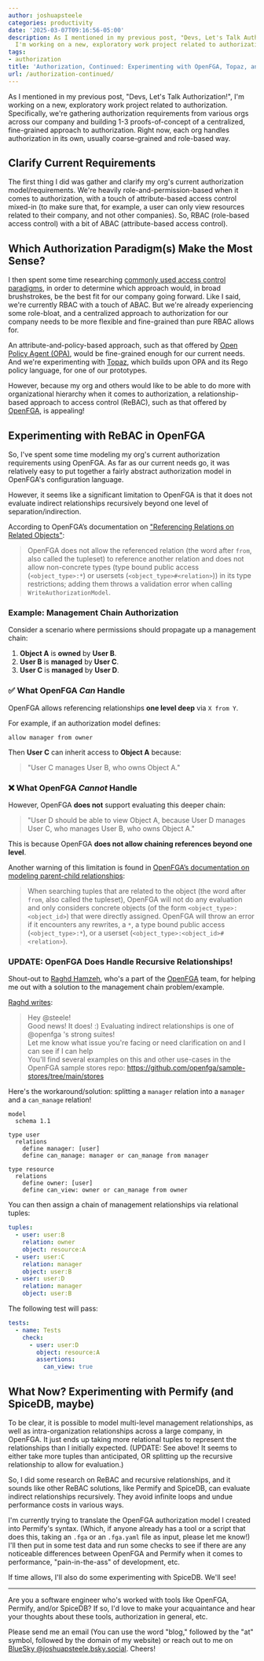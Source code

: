 ```yaml
---
author: joshuapsteele
categories: productivity
date: '2025-03-07T09:16:56-05:00'
description: As I mentioned in my previous post, "Devs, Let's Talk Authorization!",
  I'm working on a new, exploratory work project related to authorization.
tags:
- authorization
title: 'Authorization, Continued: Experimenting with OpenFGA, Topaz, and Permify'
url: /authorization-continued/
---
```


As I mentioned in my previous post, "Devs, Let's Talk Authorization!", I'm working on a new, exploratory work project related to authorization. Specifically, we're gathering authorization requirements from various orgs across our company and building 1-3 proofs-of-concept of a centralized, fine-grained approach to authorization. Right now, each org handles authorization in its own, usually coarse-grained and role-based way.

## Clarify Current Requirements

The first thing I did was gather and clarify my org's current authorization model/requirements. We're heavily role-and-permission-based when it comes to authorization, with a touch of attribute-based access control mixed-in (to make sure that, for example, a user can only view resources related to their company, and not other companies). So, RBAC (role-based access control) with a bit of ABAC (attribute-based access control).

## Which Authorization Paradigm(s) Make the Most Sense?

I then spent some time researching [commonly used access control paradigms](https://auth0.com/blog/an-overview-of-commonly-used-access-control-paradigms/), in order to determine which approach would, in broad brushstrokes, be the best fit for our company going forward. Like I said, we're currently RBAC with a touch of ABAC. But we're already experiencing some role-bloat, and a centralized approach to authorization for our company needs to be more flexible and fine-grained than pure RBAC allows for.

An attribute-and-policy-based approach, such as that offered by [Open Policy Agent (OPA)](https://www.openpolicyagent.org/), would be fine-grained enough for our current needs. And we're experimenting with [Topaz](https://www.topaz.sh/docs/intro), which builds upon OPA and its Rego policy language, for one of our prototypes.

However, because my org and others would like to be able to do more with organizational hierarchy when it comes to authorization, a relationship-based approach to access control (ReBAC), such as that offered by [OpenFGA](https://openfga.dev/), is appealing!

## Experimenting with ReBAC in OpenFGA

So, I've spent some time modeling my org's current authorization requirements using OpenFGA. As far as our current needs go, it was relatively easy to put together a fairly abstract authorization model in OpenFGA's configuration language.

However, it seems like a significant limitation to OpenFGA is that it does not evaluate indirect relationships recursively beyond one level of separation/indirection. 

According to OpenFGA’s documentation on ["Referencing Relations on Related Objects"](https://openfga.dev/docs/configuration-language#referencing-relations-on-related-objects):

> OpenFGA does not allow the referenced relation (the word after `from`, also called the tupleset) to reference another relation and does not allow non-concrete types (type bound public access (`<object_type>:*`) or usersets (`<object_type>#<relation>`)) in its type restrictions; adding them throws a validation error when calling `WriteAuthorizationModel`.

### Example: Management Chain Authorization

Consider a scenario where permissions should propagate up a management chain:

1. **Object A** is **owned** by **User B**.
2. **User B** is **managed** by **User C**.
3. **User C** is **managed** by **User D**.

### ✅ What OpenFGA *Can* Handle

OpenFGA allows referencing relationships **one level deep** via `X from Y`.  

For example, if an authorization model defines:

```fga
allow manager from owner
```

Then **User C** can inherit access to **Object A** because:

> "User C manages User B, who owns Object A."

### ❌ What OpenFGA _Cannot_ Handle

However, OpenFGA **does not** support evaluating this deeper chain:

> "User D should be able to view Object A, because User D manages User C, who manages User B, who owns Object A."

This is because OpenFGA **does not allow chaining references beyond one level**.

Another warning of this limitation is found in [OpenFGA’s documentation on modeling parent-child relationships](https://openfga.dev/docs/modeling/parent-child#05-check-if-bob-is-an-editor-of-documentmeeting_notesdoc):

> When searching tuples that are related to the object (the word after `from`, also called the tupleset), OpenFGA will not do any evaluation and only considers concrete objects (of the form `<object_type>:<object_id>`) that were directly assigned. OpenFGA will throw an error if it encounters any rewrites, a `*`, a type bound public access (`<object_type>:*`), or a userset (`<object_type>:<object_id>#<relation>`).

### UPDATE: OpenFGA Does Handle Recursive Relationships!

Shout-out to [Raghd Hamzeh](https://social.rhamzeh.com/@raghd), who's a part of the [OpenFGA](https://mastodon.social/@openfga) team, for helping me out with a solution to the management chain problem/example.

[Raghd writes](https://social.lol/@raghd@rhamzeh.com/114123110921262312):

> Hey @steele!  
> Good news! It does! :) Evaluating indirect relationships is one of @openfga 's strong suites!  
> Let me know what issue you're facing or need clarification on and I can see if I can help  
> You'll find several examples on this and other use-cases in the OpenFGA sample stores repo: https://github.com/openfga/sample-stores/tree/main/stores

Here's the workaround/solution: splitting a `manager` relation into a `manager` and a `can_manage` relation!

```fga
model
  schema 1.1

type user
  relations
    define manager: [user]
    define can_manage: manager or can_manage from manager

type resource
  relations
    define owner: [user]
    define can_view: owner or can_manage from owner
```

You can then assign a chain of management relationships via relational tuples:

```yaml
tuples:
  - user: user:B
    relation: owner
    object: resource:A
  - user: user:C
    relation: manager
    object: user:B
  - user: user:D
    relation: manager
    object: user:B
```

The following test will pass:

```yaml
tests:
  - name: Tests
    check:
      - user: user:D
        object: resource:A
        assertions:
          can_view: true
```

## What Now? Experimenting with Permify (and SpiceDB, maybe)

To be clear, it is possible to model multi-level management relationships, as well as intra-organization relationships across a large company, in OpenFGA. It just ends up taking more relational tuples to represent the relationships than I initially expected. (UPDATE: See above! It seems to either take more tuples than anticipated, OR splitting up the recursive relationship to allow for evaluation.)

So, I did some research on ReBAC and recursive relationships, and it sounds like other ReBAC solutions, like Permify and SpiceDB, can evaluate indirect relationships recursively. They avoid infinite loops and undue performance costs in various ways.

I'm currently trying to translate the OpenFGA authorization model I created into Permify's syntax. (Which, if anyone already has a tool or a script that does this, taking an `.fga` or an `.fga.yaml` file as input, please let me know!) I'll then put in some test data and run some checks to see if there are any noticeable differences between OpenFGA and Permify when it comes to performance, "pain-in-the-ass" of development, etc.

If time allows, I'll also do some experimenting with SpiceDB. We'll see!

---

Are you a software engineer who's worked with tools like OpenFGA, Permify, and/or SpiceDB? If so, I'd love to make your acquaintance and hear your thoughts about these tools, authorization in general, etc. 

Please send me an email (You can use the word "blog," followed by the "at" symbol, followed by the domain of my website) or reach out to me on [BlueSky @joshuapsteele.bsky.social](https://bsky.app/profile/joshuapsteele.bsky.social). Cheers!